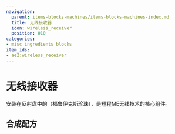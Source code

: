 ```yaml
---
navigation:
  parent: items-blocks-machines/items-blocks-machines-index.md
  title: 无线接收器
  icon: wireless_receiver
  position: 010
categories:
- misc ingredients blocks
item_ids:
- ae2:wireless_receiver
---
```


# 无线接收器

<ItemImage id="wireless_receiver" scale="4" />

安装在反射盘中的<ItemLink id="fluix_pearl" />（福鲁伊克斯珍珠），是短程ME无线技术的核心组件。

## 合成配方

<RecipeFor id="wireless_receiver" />